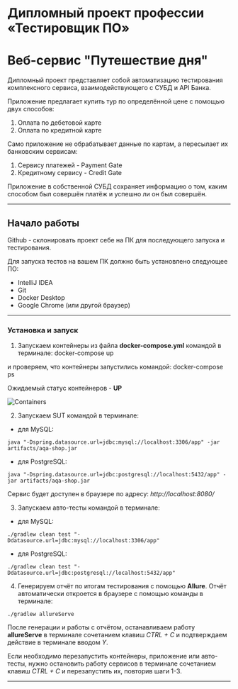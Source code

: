 # Дипломный проект профессии «Тестировщик ПО»

# Веб-сервис "Путешествие дня"

Дипломный проект представляет собой автоматизацию тестирования комплексного сервиса, взаимодействующего с СУБД и API
Банка.

Приложение предлагает купить тур по определённой цене с помощью двух способов:

1. Оплата по дебетовой карте
2. Оплата по кредитной карте

Само приложение не обрабатывает данные по картам, а пересылает их банковским сервисам:

1. Сервису платежей - Payment Gate
2. Кредитному сервису - Credit Gate

Приложение в собственной СУБД сохраняет информацию о том, каким способом был совершён платёж и успешно ли он был
совершён.

---

## Начало работы

Github - склонировать проект себе на ПК для последующего запуска и тестирования.

Для запуска тестов на вашем ПК должно быть установлено следующее ПО:

- IntelliJ IDEA
- Git
- Docker Desktop
- Google Chrome (или другой браузер)

---

### Установка и запуск

1) Запускаем контейнеры из файла **docker-compose.yml** командой в терминале:
docker-compose up

и проверяем, что контейнеры запустились командой:
docker-compose ps

Ожидаемый статус контейнеров - **UP**

![Containers](https://github.com/Ilya8721/AutomationQA_Diploma/assets/122430861/a93496a6-30b2-41a0-be88-274baa1c457b)

2) Запускаем SUT командой в терминале:

- для MySQL:

```
java "-Dspring.datasource.url=jdbc:mysql://localhost:3306/app" -jar artifacts/aqa-shop.jar
```

- для PostgreSQL:

```
java "-Dspring.datasource.url=jdbc:postgresql://localhost:5432/app" -jar artifacts/aqa-shop.jar
```

Сервис будет доступен в браузере по адресу: _http://localhost:8080/_

3) Запускаем авто-тесты командой в терминале:

- для MySQL:

```
./gradlew clean test "-Ddatasource.url=jdbc:mysql://localhost:3306/app"
```

- для PostgreSQL:

```
./gradlew clean test "-Ddatasource.url=jdbc:postgresql://localhost:5432/app"
```

4) Генерируем отчёт по итогам тестирования с помощью **Allure**. Отчёт автоматически откроется в браузере с помощью команды в терминале:

```
./gradlew allureServe
```

После генерации и работы с отчётом, останавливаем работу **allureServe** в терминале сочетанием клавиш _CTRL + C_ и
подтверждаем действие в терминале вводом _Y_.

Если необходимо перезапустить контейнеры, приложение или авто-тесты, нужно остановить работу сервисов в терминале
сочетанием клавиш _CTRL + C_ и перезапустить их, повторив шаги 1-3.

---

